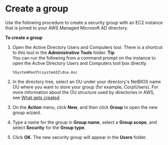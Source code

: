 # Create a group<a name="ms_ad_manage_users_groups_create_group"></a>

Use the following procedure to create a security group with an EC2 instance that is joined to your AWS Managed Microsoft AD directory\.

**To create a group**

1. Open the Active Directory Users and Computers tool\. There is a shortcut to this tool in the **Administrative Tools** folder\.
**Tip**  
You can run the following from a command prompt on the instance to open the Active Directory Users and Computers tool box directly\.  

   ```
   %SystemRoot%\system32\dsa.msc
   ```

1. In the directory tree, select an OU under your directory's NetBIOS name OU where you want to store your group \(for example, Corp\\Users\)\. For more information about the OU structure used by directories in AWS, see [What gets created](ms_ad_getting_started_what_gets_created.md)\.

1. On the **Action** menu, click **New**, and then click **Group** to open the new group wizard\.

1. Type a name for the group in **Group name**, select a **Group scope**, and select **Security** for the **Group type**\. 

1. Click **OK**\. The new security group will appear in the **Users** folder\.